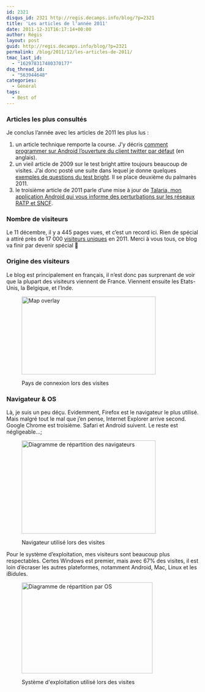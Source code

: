 ```yaml
---
id: 2321
disqus_id: 2321 http://regis.decamps.info/blog/?p=2321
title: 'Les articles de l’année 2011'
date: 2011-12-31T16:17:14+00:00
author: Régis
layout: post
guid: http://regis.decamps.info/blog/?p=2321
permalink: /blog/2011/12/les-articles-de-2011/
tmac_last_id:
  - "162978317480370177"
dsq_thread_id:
  - "563944648"
categories:
  - Général
tags:
  - Best of
---
```

### Articles les plus consultés

Je conclus l’année avec les articles de 2011 les plus lus :

  1. un article technique remporte la course. J’y décris [comment programmer sur Android l’ouverture du client twitter par défaut](/blog/2011/06/intent-to-open-twitter-client-on-android/index.php "Open twitter client on android") (en anglais).
  2. un vieil article de 2009 sur le test bright attire toujours beaucoup de visites. J’ai donc posté une suite dans lequel je donne quelques [exemples de questions du test bright](http://regis.decamps.info/blog/2011/06/test-bright-quelques-exemples/). Il se place deuxième du palmarès 2011.
  3. le troisième article de 2011 parle d’une mise à jour de [Talaria, mon application Android qui vous informe des perturbations sur les réseaux RATP et SNCF](http://regis.decamps.info/blog/projects/incidents-transports/).

### Nombre de visiteurs

Le 11 décembre, il y a 445 pages vues, et c’est un record ici. Rien de spécial a attiré près de 17 000 [visiteurs uniques](http://support.google.com/googleanalytics/bin/answer.py?hl=en&answer=33087 "Unique visitors counted by Google Analytics") en 2011. Merci à vous tous, ce blog va finir par devenir spécial 🙂 

<!--more-->

### Origine des visiteurs

Le blog est principalement en français, il n’est donc pas surprenant de voir que la plupart des visiteurs viennent de France. Viennent ensuite les Etats-Unis, la Belgique, et l’Inde.<figure id="attachment_2347" style="width: 350px" class="wp-caption alignnone">

<a href="http://regis.decamps.info/blog/2011/12/les-articles-de-2011/location-google-analytics-2012-01-02/" rel="attachment wp-att-2347"><img src="http://regis.decamps.info/blog/wp-content/uploads/2011/12/Location-Google-Analytics-2012-01-02-350x203.png" alt="Map overlay" title="Localisation des visiteurs" width="350" height="203" class="size-medium wp-image-2347" srcset="http://regis.decamps.info/blog/wp-content/uploads/2011/12/Location-Google-Analytics-2012-01-02-350x203.png 350w, http://regis.decamps.info/blog/wp-content/uploads/2011/12/Location-Google-Analytics-2012-01-02.png 689w" sizes="(max-width: 350px) 100vw, 350px" /></a><figcaption class="wp-caption-text">Pays de connexion lors des visites</figcaption></figure> 

### Navigateur & OS

Là, je suis un peu déçu. Evidemment, Firefox est le navigateur le plus utilisé. Mais malgré tout le mal que j’en pense, Internet Explorer arrive second. Google Chrome est troisième. Safari et Android suivent. Le reste est négligeable…;<figure id="attachment_2349" style="width: 350px" class="wp-caption alignnone">

<a href="http://regis.decamps.info/blog/2011/12/les-articles-de-2011/browser-google-analytics-2012-01-02/" rel="attachment wp-att-2349"><img src="http://regis.decamps.info/blog/wp-content/uploads/2011/12/Browser-Google-Analytics-2012-01-02-350x243.png" alt="Diagramme de répartition des navigateurs" title="Navigateur" width="350" height="243" class="size-medium wp-image-2349" srcset="http://regis.decamps.info/blog/wp-content/uploads/2011/12/Browser-Google-Analytics-2012-01-02-350x243.png 350w, http://regis.decamps.info/blog/wp-content/uploads/2011/12/Browser-Google-Analytics-2012-01-02.png 354w" sizes="(max-width: 350px) 100vw, 350px" /></a><figcaption class="wp-caption-text">Navigateur utilisé lors des visites</figcaption></figure> 

Pour le système d’exploitation, mes visiteurs sont beaucoup plus respectables. Certes Windows est premier, mais avec 67% des visites, il est loin d’écraser les autres plateformes, notamment Android, Mac, Linux et les iBidules. <figure id="attachment_2348" style="width: 342px" class="wp-caption alignnone">

<a href="http://regis.decamps.info/blog/2011/12/les-articles-de-2011/os-google-analytics-2012-01-02/" rel="attachment wp-att-2348"><img src="http://regis.decamps.info/blog/wp-content/uploads/2011/12/OS-Google-Analytics-2012-01-02.png" alt="Diagramme de répartition par OS" title="OS" width="342" height="237" class="size-full wp-image-2348" /></a><figcaption class="wp-caption-text">Système d'exploitation utilisé lors des visites</figcaption></figure>
